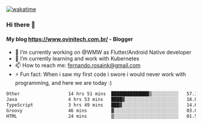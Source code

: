 [![wakatime](https://wakatime.com/badge/user/d5892087-17e6-46ab-8384-91a71a9b88d8.svg)](https://wakatime.com/@d5892087-17e6-46ab-8384-91a71a9b88d8)
### Hi there 👋

#### My blog https://www.ovinitech.com.br/ - Blogger

- 🔭 I’m currently working on @WMW as Flutter/Android Native developer
- 🌱 I’m currently learning and work with Kubernetes
- 📫 How to reach me: fernando.rosaink@gmail.com 
- ⚡ Fun fact: When i saw my first code i swore i would never work with programming, and here we are today :)

<!--START_SECTION:waka-->

```txt
Other                  14 hrs 51 mins  ██████████████▒░░░░░░░░░░   57.10 %
Java                   4 hrs 53 mins   ████▓░░░░░░░░░░░░░░░░░░░░   18.82 %
TypeScript             3 hrs 49 mins   ███▓░░░░░░░░░░░░░░░░░░░░░   14.67 %
Groovy                 46 mins         ▓░░░░░░░░░░░░░░░░░░░░░░░░   03.00 %
HTML                   24 mins         ▒░░░░░░░░░░░░░░░░░░░░░░░░   01.57 %
```

<!--END_SECTION:waka-->
